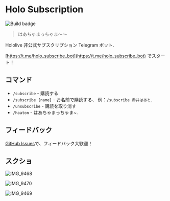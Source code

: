 # Holo Subscription
![Build badge](https://github.com/wabilin/holo-subscription/workflows/Build/badge.svg)
> はあちゃまっちゃま〜〜

Hololive 非公式サブスクリプション Telegram ボット.

[https://t.me/holo_subscribe_bot](https://t.me/holo_subscribe_bot) でスタート！

## コマンド

- `/subscribe` - 購読する
- `/subscribe {name}` - お名前で購読する、 例：`/subscribe 赤井はあと`.
- `/unsubscribe` - 購読を取り消す
- `/haaton` - はあちゃまっちゃま~.

## フィードバック
[GitHub Issues](https://github.com/wabilin/holo-subscription/issues)で、フィードバック大歓迎！

## スクショ

![IMG_9468](https://user-images.githubusercontent.com/2549826/89192999-4d084680-d5e0-11ea-935f-fdbf5e78ae42.jpg)

![IMG_9470](https://user-images.githubusercontent.com/2549826/89193027-55f91800-d5e0-11ea-9f5b-5b1f237cc47b.jpg)

![IMG_9469](https://user-images.githubusercontent.com/2549826/89193014-51346400-d5e0-11ea-9050-0314b9745209.jpg)
